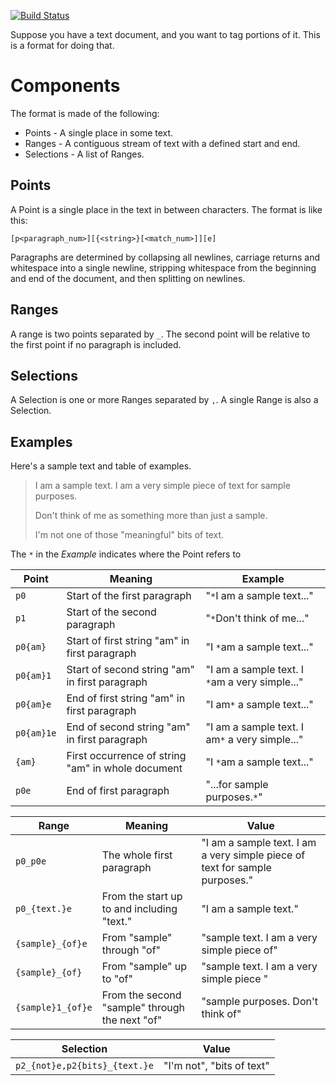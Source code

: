 [![Build Status](https://secure.travis-ci.org/iffy/tcite.png?branch=master)](http://travis-ci.org/iffy/tcite)

Suppose you have a text document, and you want to tag portions of it.  This is a format for doing that.

# Components

The format is made of the following:

- Points - A single place in some text.
- Ranges - A contiguous stream of text with a defined start and end.
- Selections - A list of Ranges.


## Points

A Point is a single place in the text in between characters.  The format is like this:

    [p<paragraph_num>][{<string>}[<match_num>]][e]

Paragraphs are determined by collapsing all newlines, carriage returns and whitespace into a single newline, stripping whitespace from the beginning and end of the document, and then splitting on newlines.

## Ranges

A range is two points separated by `_`.  The second point will be relative to the first point if no paragraph is included.


## Selections

A Selection is one or more Ranges separated by `,`.  A single Range is also a Selection.


## Examples

Here's a sample text and table of examples.

> I am a sample text.  I am a very simple piece of text for sample purposes.
>
> Don't think of me as something more than just a sample.
>
> I'm not one of those "meaningful" bits of text.

The `*` in the *Example* indicates where the Point refers to

| Point | Meaning | Example |
|---|---|---|
| `p0` | Start of the first paragraph | "`*`I am a sample text..." |
| `p1` | Start of the second paragraph | "`*`Don't think of me..." |
| `p0{am}` | Start of first string "am" in first paragraph | "I `*`am a sample text..." |
| `p0{am}1` | Start of second string "am" in first paragraph | "I am a sample text.  I `*`am a very simple..." |
| `p0{am}e` | End of first string "am" in first paragraph | "I am`*` a sample text..." |
| `p0{am}1e` | End of second string "am" in first paragraph | "I am a sample text. I am`*` a very simple..." |
| `{am}` | First occurrence of string "am" in whole document | "I `*`am a sample text..." |
| `p0e` | End of first paragraph | "...for sample purposes.`*`" |

| Range | Meaning | Value |
|---|---|---|
| `p0_p0e` | The whole first paragraph | "I am a sample text.  I am a very simple piece of text for sample purposes." |
| `p0_{text.}e` | From the start up to and including "text." | "I am a sample text." |
| `{sample}_{of}e` | From "sample" through "of" | "sample text.  I am a very simple piece of" |
| `{sample}_{of}` | From "sample" up to "of" | "sample text. I am a very simple piece " |
| `{sample}1_{of}e` | From the second "sample" through the next "of" | "sample purposes.  Don't think of" |

| Selection | Value |
|---|---|
| `p2_{not}e,p2{bits}_{text.}e` | "I'm not", "bits of text" |
